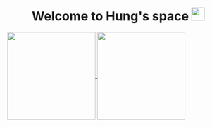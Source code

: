 
<!--<div id="badges" align="center">
  <a href="https://www.linkedin.com/in/thinh-vu">
    <img src="https://img.shields.io/badge/LinkedIn-blue?style=for-the-badge&logo=linkedin&logoColor=white" alt="LinkedIn Badge"/>
  </a>
  <a href="https://www.messenger.com/t/mr.thinh.ueh">
    <img src="https://img.shields.io/badge/Messenger-00B2FF?style=for-the-badge&logo=messenger&logoColor=white" alt="Messenger Badge"/>
  </a>
  <a href="https://www.youtube.com/channel/UCYgG-bmk92OhYsP20TS0MbQ">
    <img src="https://img.shields.io/badge/YouTube-red?style=for-the-badge&logo=youtube&logoColor=white" alt="Youtube Badge"/>
  </a>
</div>-->

<h1 align="center">
  Welcome to Hung's space
  <img src="https://media.giphy.com/media/hvRJCLFzcasrR4ia7z/giphy.gif" width="30px"/>
</h1>


<a href="https://github.com/hungmanhhoang/github-readme-stats">
  <img height=200 align="center" src="https://github-readme-stats.vercel.app/api?username=hungmanhhoang" />
</a>
<a href="https://github.com/hungmanhhoang/convoychat">
  <img height=200 align="center" src="https://github-readme-stats.vercel.app/api/top-langs?username=hungmanhhoang&layout=compact&langs_count=8&card_width=320" />
</a>

<!--<a href="https://github.com/hungmanhhoang/github-readme-stats">
  <img align="center" src="https://github-readme-stats.vercel.app/api/pin/?username=hungmanhhoang&repo=Vietnam-Stock-Market-Insights" />
</a>
<a href="https://github.com/hungmanhhoang/convoychat">
  <img align="center" src="https://github-readme-stats.vercel.app/api/pin/?username=hungmanhhoang&repo=convoychat" />
</a>  -->
